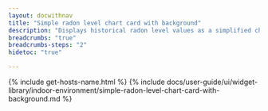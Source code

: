 ```yaml
---
layout: docwithnav
title: "Simple radon level chart card with background"
description: "Displays historical radon level values as a simplified chart with background. Optionally may display the corresponding latest radon level value."
breadcrumbs: "true"
breadcrumbs-steps: "2"
hidetoc: "true"

---
```

{% include get-hosts-name.html %}
{% include docs/user-guide/ui/widget-library/indoor-environment/simple-radon-level-chart-card-with-background.md %}
